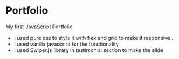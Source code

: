# Portfolio
My first JavaScript Portfolio
- I used pure css to style it with flex 
and grid to make it responsive .
- I used vanilla javascript for the 
functionality .
- I used Swiper.js library in testimonial
 section to make the slide

